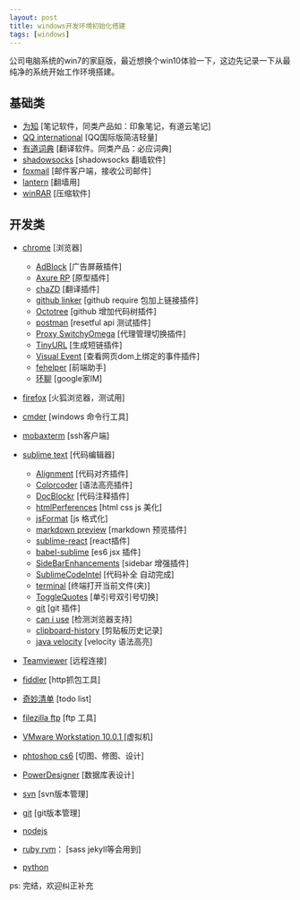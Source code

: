 ```yaml
---
layout: post
title: windows开发环境初始化搭建
tags: [windows]
---
```


公司电脑系统的win7的家庭版，最近想换个win10体验一下，这边先记录一下从最纯净的系统开始工作环境搭建。

## 基础类

* [为知](http://www.wiz.cn/) [笔记软件，同类产品如：印象笔记，有道云笔记]
* [QQ international](http://www.imqq.com/) [QQ国际版简洁轻量]
* [有道词典](http://dict.youdao.com/) [翻译软件。同类产品：必应词典]
* [shadowsocks]() [shadowsocks 翻墙软件]
* [foxmail](http://www.foxmail.com/) [邮件客户端，接收公司邮件]
* [lantern](https://getlantern.org/) [翻墙用]
* [winRAR]() [压缩软件]


## 开发类

* [chrome](http://www.google.com/chrome/) [浏览器]

  - [AdBlock](https://chrome.google.com/webstore/detail/adblock/gighmmpiobklfepjocnamgkkbiglidom?utm_source=chrome-app-launcher-info-dialog) [广告屏蔽插件]
  - [Axure RP](https://chrome.google.com/webstore/detail/axure-rp-extension-for-ch/dogkpdfcklifaemcdfbildhcofnopogp?utm_source=chrome-app-launcher-info-dialog) [原型插件]
  - [chaZD](https://chrome.google.com/webstore/detail/chazd/nkiipedegbhbjmajlhpegcpcaacbfggp?utm_source=chrome-app-launcher-info-dialog) [翻译插件]
  - [github linker](https://chrome.google.com/webstore/detail/github-linker/jlmafbaeoofdegohdhinkhilhclaklkp?utm_source=chrome-app-launcher-info-dialog) [github require 包加上链接插件]
  - [Octotree](https://chrome.google.com/webstore/detail/octotree/bkhaagjahfmjljalopjnoealnfndnagc?utm_source=chrome-app-launcher-info-dialog) [github 增加代码树插件]
  - [postman](https://chrome.google.com/webstore/detail/postman-rest-client/fdmmgilgnpjigdojojpjoooidkmcomcm?utm_source=chrome-app-launcher-info-dialog) [resetful api 测试插件]
  - [Proxy SwitchyOmega](https://chrome.google.com/webstore/detail/proxy-switchyomega/padekgcemlokbadohgkifijomclgjgif?utm_source=chrome-app-launcher-info-dialog) [代理管理切换插件]
  - [TinyURL](https://chrome.google.com/webstore/detail/tinyurl/lbadmllalinlpflkajgkkmjohckpnahm?utm_source=chrome-app-launcher-info-dialog) [生成短链插件]
  - [Visual Event](https://chrome.google.com/webstore/detail/visual-event/pbmmieigblcbldgdokdjpioljjninaim?utm_source=chrome-app-launcher-info-dialog) [查看网页dom上绑定的事件插件]
  - [fehelper](https://chrome.google.com/webstore/detail/web%E5%89%8D%E7%AB%AF%E5%8A%A9%E6%89%8Bfehelper/pkgccpejnmalmdinmhkkfafefagiiiad?utm_source=chrome-app-launcher-info-dialog) [前端助手]
  - [环聊](https://chrome.google.com/webstore/detail/hangouts/nckgahadagoaajjgafhacjanaoiihapd?utm_source=chrome-app-launcher-info-dialog) [google家IM]

* [firefox](https://www.mozilla.org/zh-CN/firefox/new/#) [火狐浏览器，测试用]
* [cmder](https://github.com/cmderdev/cmder) [windows 命令行工具]
* [mobaxterm](http://mobaxterm.mobatek.net/download.html) [ssh客户端]
* [sublime text](http://www.sublimetext.com/) [代码编辑器]
  
  - [Alignment](http://wbond.net/sublime_packages/alignment) [代码对齐插件]
  - [Colorcoder](https://github.com/vprimachenko/Sublime-Colorcoder) [语法高亮插件]
  - [DocBlockr](https://github.com/spadgos/sublime-jsdocs/) [代码注释插件]
  - [htmlPerferences](https://github.com/victorporof/Sublime-HTMLPrettify) [html css js 美化]
  - [jsFormat](https://github.com/jdc0589/JsFormat) [js 格式化]
  - [markdown preview](https://github.com/revolunet/sublimetext-markdown-preview) [markdown 预览插件]
  - [sublime-react](https://github.com/reactjs/sublime-react) [react插件]
  - [babel-sublime](https://github.com/babel/babel-sublime) [es6 jsx 插件]
  - [SideBarEnhancements](https://github.com/titoBouzout/SideBarEnhancements) [sidebar 增强插件]
  - [SublimeCodeIntel](https://github.com/SublimeCodeIntel/SublimeCodeIntel) [代码补全 自动完成]
  - [terminal](http://wbond.net/sublime_packages/terminal) [终端打开当前文件(夹)]
  - [ToggleQuotes](https://github.com/spadgos/sublime-ToggleQuotes) [单引号双引号切换]
  - [git](https://github.com/kemayo/sublime-text-git) [git 插件]
  - [can i use](http://azd325.github.io/sublime-text-caniuse/) [检测浏览器支持]
  - [clipboard-history](https://github.com/kemayo/sublime-text-2-clipboard-history) [剪贴板历史记录]
  - [java velocity](https://github.com/howlingmad/Java-Velocity) [velocity 语法高亮]

* [Teamviewer](https://www.teamviewer.com/) [远程连接]
* [fiddler]() [http抓包工具]
* [奇妙清单](https://www.wunderlist.com/) [todo list]
* [filezilla ftp](https://filezilla-project.org/) [ftp 工具]
* [VMware Workstation 10.0.1 ](http://pan.baidu.com/s/1gdCVm2R) [虚拟机]
* [phtoshop cs6](http://pan.baidu.com/s/1bnoGMkR) [切图、修图、设计]
* [PowerDesigner](http://pan.baidu.com/s/1hqhffM0) [数据库表设计]
* [svn](http://tortoisesvn.net/) [svn版本管理]
* [git](https://git-scm.com/downloads) [git版本管理]
* [nodejs](https://nodejs.org/en/) 
* [ruby rvm](http://ruby.taobao.org/)： [sass jekyll等会用到]
* [python](https://www.python.org/)


ps: 完结，欢迎纠正补充
